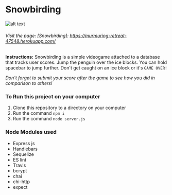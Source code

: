 # Snowbirding 
![alt text][logo]

[logo]: https://image.shutterstock.com/image-vector/active-penguins-winter-sports-vector-260nw-1014490555.jpg "Logo Title Text 2"


###### Visit the page: [Snowbirding]: https://murmuring-retreat-47548.herokuapp.com/

**Instructions:**
Snowbirding is a simple videogame attached to a database that tracks user scores. 
Jump the penguin over the ice blocks.
You can hold spacebar to jump further.
Don't get caught on an ice block or it's `GAME OVER!`

*Don't forget to submit your score after the game to see how you did in comparison to others!*

### To Run this project on your computer
1. Clone this repository to a directory on your computer
2. Run the command `npm i`
3. Run the command `node server.js`

### Node Modules used
- Express js
- Handlebars
- Sequelize
- ES lint
- Travis
- bcrypt
- chai
- chi-http
- expect
